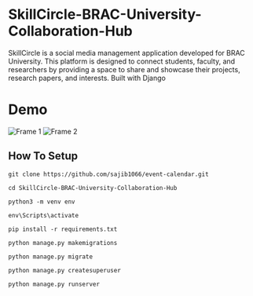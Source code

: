# SkillCircle-BRAC-University-Collaboration-Hub
SkillCircle is a social media management application developed for BRAC University. This platform is designed to connect students, faculty, and researchers by providing a space to share and showcase their projects, research papers, and interests. Built with Django

# Demo
![Frame 1](https://github.com/user-attachments/assets/a8cd64b7-bfc4-49b5-8902-bfffab361e53)
![Frame 2](https://github.com/user-attachments/assets/c487e7f8-882e-4478-89c1-a146983459ea)


## How To Setup
```
git clone https://github.com/sajib1066/event-calendar.git
```
```
cd SkillCircle-BRAC-University-Collaboration-Hub
```
```
python3 -m venv env
```
```
env\Scripts\activate
```
```
pip install -r requirements.txt
```
```
python manage.py makemigrations
```
```
python manage.py migrate
```
```
python manage.py createsuperuser
```
```
python manage.py runserver
```
